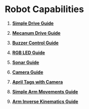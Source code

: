 # Robot Capabilities

1. **[Simple Drive Guide](Simple_Drive_Guide.md)**

1. **[Mecanum Drive Guide](Mecanum_Drive_Guide.md)**

1. **[Buzzer Control Guide](Buzzer_Control_Guide.md)**

1. **[RGB LED Guide](RGB_Control_Guide.md)**

1. **[Sonar Guide](Sonar_Guide.md)**

1. **[Camera Guide](Camera_Guide.md)**

1. **[April Tags with Camera](AprilTag_Camera_Guide.md)**

1. **[Simple Arm Movements Guide](Simple_Arm_Movements_Guide.md)**

1. **[Arm Inverse Kinematics Guide](Arm_Inverse_Kinematics_Guide.md)**
